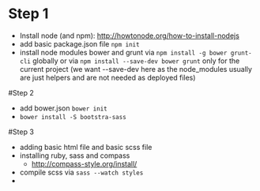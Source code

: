 # Step 1
* Install node (and npm): http://howtonode.org/how-to-install-nodejs
* add basic package.json file ```npm init```
* install node modules bower and grunt via ```npm install -g bower grunt-cli``` globally or via ```npm install --save-dev bower grunt``` only for the current project (we want --save-dev here as the node_modules usually are just helpers and are not needed as deployed files)

#Step 2
* add bower.json ```bower init```
* ```bower install -S bootstra-sass```

#Step 3
* adding basic html file and basic scss file
* installing ruby, sass and compass
  * http://compass-style.org/install/
*  compile scss via ```sass --watch styles```
* 
